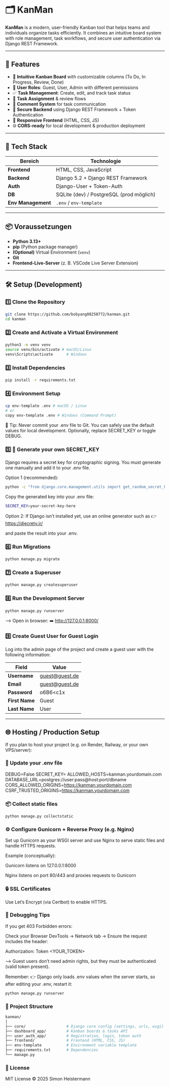 # 🗂️ KanMan

**KanMan** is a modern, user-friendly Kanban tool that helps teams and individuals organize tasks efficiently.
It combines an intuitive board system with role management, task workflows, and secure user authentication via Django REST Framework.

---

## 🚀 Features

- 🧱 **Intuitive Kanban Board** with customizable columns (To Do, In Progress, Review, Done)
- 👥 **User Roles**: Guest, User, Admin with different permissions
- ✅ **Task Management**: Create, edit, and track task status
- 🔄 **Task Assignment** & review flows
- 💬 **Comment System** for task communication
- 🔐 **Secure Backend** using Django REST Framework + Token Authentication
- 📱 **Responsive Frontend** (HTML, CSS, JS)
- 🌐 **CORS-ready** for local development & production deployment

---

## 🧠 Tech Stack

| Bereich | Technologie |
|----------|--------------|
| **Frontend** | HTML, CSS, JavaScript |
| **Backend** | Django 5.2 + Django REST Framework |
| **Auth** | Django-User + Token-Auth |
| **DB** | SQLite (dev) / PostgreSQL (prod möglich) |
| **Env Management** | `.env` / `env-template` |

---

## 📦 Voraussetzungen

- **Python 3.13+**
- **pip** (Python package manager)
- **(Optional)** Virtual Environment (`venv`)
- **Git**
- **Frontend-Live-Server** (z. B. VSCode Live Server Extension)

---

## 🛠️ Setup (Development)

### 1️⃣ Clone the Repository
```bash
git clone https://github.com/bobyang08250772/kanman.git
cd kanman
```

### 2️⃣ Create and Activate a Virtual Environment
```bash
python3 -m venv venv
source venv/bin/activate # macOS/Linux
venv\Scripts\activate      # Windows
```

### 3️⃣ Install Dependencies
```bash
pip install -r requirements.txt
```

### 4️⃣ Environment Setup
```bash
cp env-template .env # macOS / Linux
# or
copy env-template .env # Windows (Command Prompt)
```
🔐 Tip: Never commit your .env file to Git.
You can safely use the default values for local development.
Optionally, replace SECRET_KEY or toggle DEBUG.

### 5️⃣ 🔑 Generate your own SECRET_KEY
Django requires a secret key for cryptographic signing.
You must generate one manually and add it to your .env file.

Option 1 (recommended):
```bash
python -c "from django.core.management.utils import get_random_secret_key; print(get_random_secret_key())"
```
Copy the generated key into your .env file:
```bash
SECRET_KEY=your-secret-key-here
```

Option 2:
If Django isn’t installed yet, use an online generator such as
👉 https://djecrety.ir/

and paste the result into your .env.

### 6️⃣ Run Migrations
```bash
python manage.py migrate
```

### 7️⃣ Create a Superuser
```bash
python manage.py createsuperuser
```

### 8️⃣ Run the Development Server
```bash
python manage.py runserver
```

--> Open in browser:
➡️ http://127.0.0.1:8000/

### 9️⃣ Create Guest User for Guest Login

Log into the admin page of the project and create a guest user with the following information:

| Field       | Value                |
|-------------|----------------------|
| **Username** | guest@guest.de      |
| **Email**    | guest@guest.de      |
| **Password** | o6B6<c1x|`N2        |
| **First Name** | Guest             |
| **Last Name**  | User              |

---

## 🌐 Hosting / Production Setup

If you plan to host your project (e.g. on Render, Railway, or your own VPS/server):

### 🔧 Update your .env file

DEBUG=False
SECRET_KEY=<your-production-secret>
ALLOWED_HOSTS=kanman.yourdomain.com
DATABASE_URL=postgres://user:pass@host:port/dbname
CORS_ALLOWED_ORIGINS=https://kanman.yourdomain.com
CSRF_TRUSTED_ORIGINS=https://kanman.yourdomain.com

### 📦 Collect static files
```bash
python manage.py collectstatic
```

### ⚙️ Configure Gunicorn + Reverse Proxy (e.g. Nginx)

Set up Gunicorn as your WSGI server and use Nginx to serve static files and handle HTTPS requests.

Example (conceptually):

Gunicorn listens on 127.0.0.1:8000

Nginx listens on port 80/443 and proxies requests to Gunicorn

### 🔒 SSL Certificates

Use Let’s Encrypt (via Certbot) to enable HTTPS.

### 🧰 Debugging Tips

If you get 403 Forbidden errors:

Check your Browser DevTools → Network tab
→ Ensure the request includes the header:

Authorization: Token <YOUR_TOKEN>

--> Guest users don’t need admin rights, but they must be authenticated (valid token present).

Remember:
👉 Django only loads .env values when the server starts, so after editing your .env, restart it:
```bash
python manage.py runserver
```

### 📁 Project Structure
```bash
kanman/
│
├── core/                  # Django core config (settings, urls, wsgi)
├── dashboard_app/         # Kanban boards & tasks API
├── user_auth_app/         # Registration, login, token auth
├── frontend/              # Frontend (HTML, CSS, JS)
├── env-template           # Environment variable template
├── requirements.txt       # Dependencies
└── manage.py
```

### 🧩 License

MIT License © 2025 Simon Heistermann